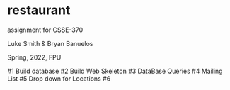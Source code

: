 # restaurant
assignment for CSSE-370

Luke Smith & Bryan Banuelos

Spring, 2022, FPU

#1 Build database
#2 Build Web Skeleton
#3 DataBase Queries 
#4 Mailing List
#5 Drop down for Locations
#6 
